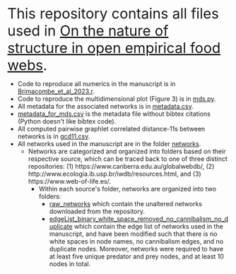  <font size="+3">This repository contains all files used in <ins>On the nature of structure in open empirical food webs</ins>. </font>

<ul>
  <li>Code to reproduce all numerics in the manuscript is in <ins>Brimacombe_et_al_2023.r</ins>.</li>
  <li>Code to reproduce the multidimensional plot (Figure 3) is in <ins>mds.py</ins>.</li>
  <li>All metadata for the associated networks is in <ins>metadata.csv</ins>.</li>
  <li><ins>metadata_for_mds.csv</ins> is the metadata file without bibtex citations (Python doesn't like bibtex code).</li>
  <li>All computed pairwise graphlet correlated distance-11s between networks is in <ins>gcd11.csv</ins>.</li>
  <li>All networks used in the manuscript are in the folder <ins>networks</ins>.
  <ul>
    <li>Networks are categorized and organized into folders based on their respective source, which can be traced back to one of three distinct repositories: (1) https://www.canberra.edu.au/globalwebdb/, (2) http://www.ecologia.ib.usp.br/iwdb/resources.html, and (3) https://www.web-of-life.es/.
    <ul>
      <li>Within each source's folder, networks are organized into two folders: 
        <ul>
        <li><ins>raw_networks</ins> which contain the unaltered networks downloaded from the repository.</li> 
        <li><ins>edgeList_binary_white_space_removed_no_cannibalism_no_duplicate</ins> which contain the edge list of networks used in the manuscript, and have been modified such that there is no white spaces in node names, no cannibalism edges, and no duplicate nodes. Moreover, networks were required to have at least five unique predator and prey nodes, and at least 10 nodes in total.</li>
        </ul>
    </ul>
    </li>
  </ul>
  </li>
</ul>
 
